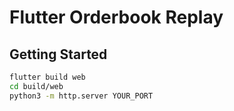 # Flutter Orderbook Replay

## Getting Started

```bash
flutter build web
cd build/web
python3 -m http.server YOUR_PORT
```
